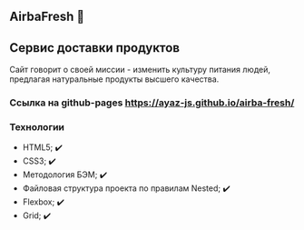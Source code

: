 ## AirbaFresh :watermelon:

## Сервис доставки продуктов
Сайт говорит о своей миссии - изменить культуру питания людей, предлагая натуральные продукты высшего качества.

### Ссылка на github-pages https://ayaz-js.github.io/airba-fresh/

### Технологии
* HTML5; :heavy_check_mark:
* CSS3; :heavy_check_mark:
* Методология БЭМ; :heavy_check_mark:
* Файловая структура проекта по правилам Nested; :heavy_check_mark:
* Flexbox; :heavy_check_mark:
* Grid; :heavy_check_mark: